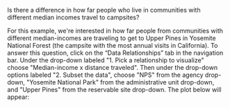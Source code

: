 Is there a difference in how far people who live in communities with different median incomes travel to campsites? 

For this example, we're interested in how far people from communities with different median-incomes are traveling to get to Upper Pines in Yosemite National Forest (the campsite with the most annual visits in California). To answer this question, click on the “Data Relationships” tab in the navigation bar. Under the drop-down labeled "1. Pick a relationship to visualize" choose "Median-income x distance traveled". Then under the drop-down options labeled "2. Subset the data", choose "NPS" from the agency drop-down, "Yosemite National Park" from the administrative unit drop-down, and "Upper Pines" from the reservable site drop-down. The plot below will appear: